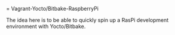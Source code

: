 = Vagrant-Yocto/Bitbake-RaspberryPi

The idea here is to be able to quickly spin up a RasPi development environment
with Yocto/Bitbake.
